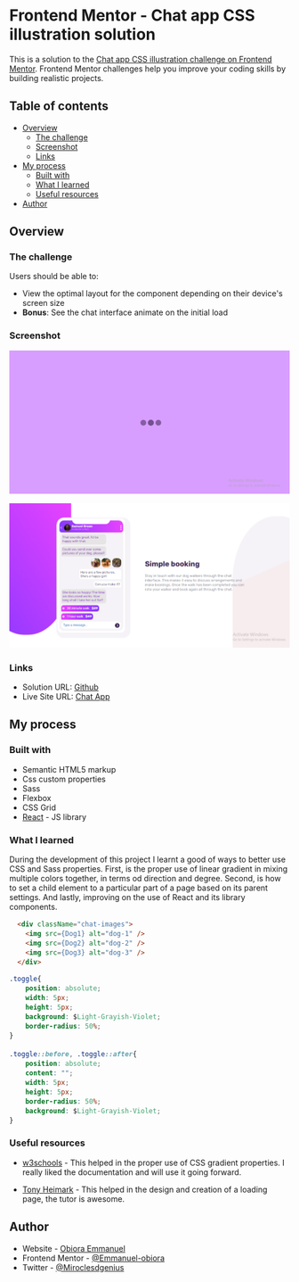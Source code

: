 # Frontend Mentor - Chat app CSS illustration solution

This is a solution to the [Chat app CSS illustration challenge on Frontend Mentor](https://www.frontendmentor.io/challenges/chat-app-css-illustration-O5auMkFqY). Frontend Mentor challenges help you improve your coding skills by building realistic projects.

## Table of contents

- [Overview](#overview)
  - [The challenge](#the-challenge)
  - [Screenshot](#screenshot)
  - [Links](#links)
- [My process](#my-process)
  - [Built with](#built-with)
  - [What I learned](#what-i-learned)
  - [Useful resources](#useful-resources)
- [Author](#author)

## Overview

### The challenge

Users should be able to:

- View the optimal layout for the component depending on their device's screen size
- **Bonus**: See the chat interface animate on the initial load

### Screenshot

![Loading Page](./src/images/loading%20page.png)

![Desktop](./src/images/desktop.png)

### Links

- Solution URL: [Github](https://github.com/Emmanuel-obiora/chat-app)
- Live Site URL: [Chat App](https://emmanuel-obiora.github.io/chat-app/)

## My process

### Built with

- Semantic HTML5 markup
- Css custom properties
- Sass
- Flexbox
- CSS Grid
- [React](https://reactjs.org/) - JS library

### What I learned

During the development of this project I learnt a good of ways to better use CSS and Sass properties. First, is the proper use of linear gradient in mixing multiple colors together, in terms od direction and degree. Second, is how to set a child element to a particular part of a page based on its parent settings. And lastly, improving on the use of React and its library components.

```html
  <div className="chat-images">
    <img src={Dog1} alt="dog-1" />
    <img src={Dog2} alt="dog-2" />
    <img src={Dog3} alt="dog-3" />
  </div>
```

```css
.toggle{
    position: absolute;
    width: 5px;
    height: 5px;
    background: $Light-Grayish-Violet;
    border-radius: 50%;
}

.toggle::before, .toggle::after{
    position: absolute;
    content: "";
    width: 5px;
    height: 5px;
    border-radius: 50%;
    background: $Light-Grayish-Violet;
}
```

### Useful resources

- [w3schools](https://www.w3schools.com/css/css3_gradients.asp) - This helped in the proper use of CSS gradient properties. I really liked the documentation and will use it going forward.

- [Tony Heimark](https://www.youtube.com/watch?v=SR8755C0bME&t=326s) - This helped in the design and creation of a loading page, the tutor is awesome.

## Author

- Website - [Obiora Emmanuel](https://emmanuel-obiora.github.io/portfolio-about-me-/web-content)
- Frontend Mentor - [@Emmanuel-obiora](https://www.frontendmentor.io/profile/Emmanuel-obiora)
- Twitter - [@Miroclesdgenius](https://twitter.com/Miroclesdgenius)
